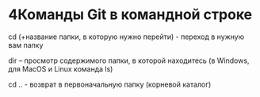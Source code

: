 # 4Команды Git в командной строке

cd (+название папки, в которую нужно перейти) - переход в нужную вам папку

dir – просмотр содержимого папки, в которой находитесь
(в Windows, для MacOS и Linux команда ls)

cd .. - возврат в первоначальную папку (корневой каталог)